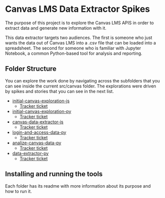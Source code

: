 # Canvas LMS Data Extractor Spikes

The purpose of this project is to explore the Canvas LMS APIS
in order to extract data and generate new information with it.

This data extractor targets two audiences.  The first is
someone who just wants the data out of Canvas LMS into a
.csv file that can be loaded into a spreadsheet.  The
second for someone who is familiar with Jupyter Notebook,
a common Python-based tool for analysis and reporting.

## Folder Structure

You can explore the work done by navigating across the subfolders
that you can see inside the current src/canvas folder.
The explorations were driven by spikes and stories that you can see
in the next list.

* [initial-canvas-exploration-js](./initial-canvas-exploration-js)
    * [Tracker ticket](https://tracker.ed-fi.org/browse/FIZZ-1)
* [initial-canvas-exploration-py](./initial-canvas-exploration-py)
    * [Tracker ticket](https://tracker.ed-fi.org/browse/FIZZ-1initial-canvas-exploration-p)
* [canvas-data-extractor-js](./data-extractor-js)
    * [Tracker ticket](https://tracker.ed-fi.org/browse/FIZZ-11)
* [login-and-access-data-py](./login-and-access-data-py)
    * [Tracker ticket](https://tracker.ed-fi.org/browse/FIZZ-16)
* [analize-canvas-data-py](./analize-canvas-data-py)
    * [Tracker ticket](https://tracker.ed-fi.org/browse/FIZZ-21)
* [data-extractor-py](./data-extractor-py)
    * [Tracker ticket](https://tracker.ed-fi.org/browse/FIZZ-27)


## Installing and running the tools

Each folder has its readme with more information about its purpose
and how to run it.
